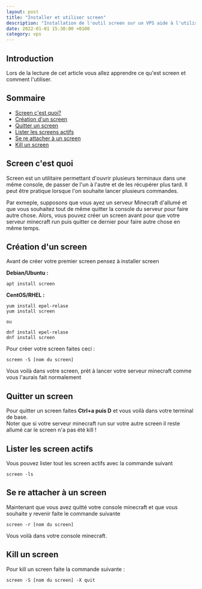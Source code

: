 ```yaml
---
layout: post
title: "Installer et utiliser screen"
description: "Installation de l'outil screen sur un VPS aide à l'utilisation et exemples de commandes"
date: 2022-01-01 15:30:00 +0100
category: vps
---
```


## Introduction

Lors de la lecture de cet article vous allez apprendre ce qu'est screen et comment l'utiliser.

## Sommaire
- [Screen c'est quoi?](#screen-c'est-quoi)
- [Création d'un screen](#création-d-un-screen)
- [Quitter un screen](#quitter-un-screen)
- [Lister les screens actifs](#Lister-les-screen-actifs)
- [Se re attacher à un screen](#se-re-attacher-à-un-screen)
- [Kill un screen](#kill-un-screen)

## Screen c'est quoi

Screen est un utilitaire permettant d'ouvrir plusieurs terminaux dans une même console, de passer de l'un à l'autre et de les récupérer plus tard. 
Il peut être pratique lorsque l'on souhaite lancer plusieurs commandes.

Par exmeple, supposons que vous ayez un serveur Minecraft d'allumé et que vous souhaitez tout de même quitter la console du serveur pour faire autre chose. Alors, vous pouvez créer un screen avant pour que votre serveur minecraft run puis quitter ce dernier pour faire autre chose en même temps.

## Création d'un screen

Avant de créer votre premier screen pensez à installer screen

**Debian/Ubuntu :**

```
apt install screen
```

**CentOS/RHEL :**

```
yum install epel-relase
yum install screen

ou

dnf install epel-relase
dnf install screen
```

 Pour créer votre screen faites ceci :
 
```
screen -S [nom du screen]
```
 
 Vous voilà dans votre screen, prèt à lancer votre serveur minecraft comme vous l'aurais fait normalement
 
## Quitter un screen
 
 Pour quitter un screen faites **Ctrl+a puis D** et vous voilà dans votre terminal de base.  
 Noter que si votre serveur minecraft run sur votre autre screen il reste allumé car le screen n'a pas été kill !
 
## Lister les screen actifs
 
 Vous pouvez lister tout les screen actifs avec la commande suivant

```
screen -ls
```
 
## Se re attacher à un screen
 
 Maintenant que vous avez quitté votre console minecraft et que vous souhaite y revenir faite le commande suivante
 
```
screen -r [nom du screen]
```

Vous voilà dans votre console minecraft.

## Kill un screen

Pour kill un screen faite la commande suivante :

```
screen -S [nom du screen] -X quit
```